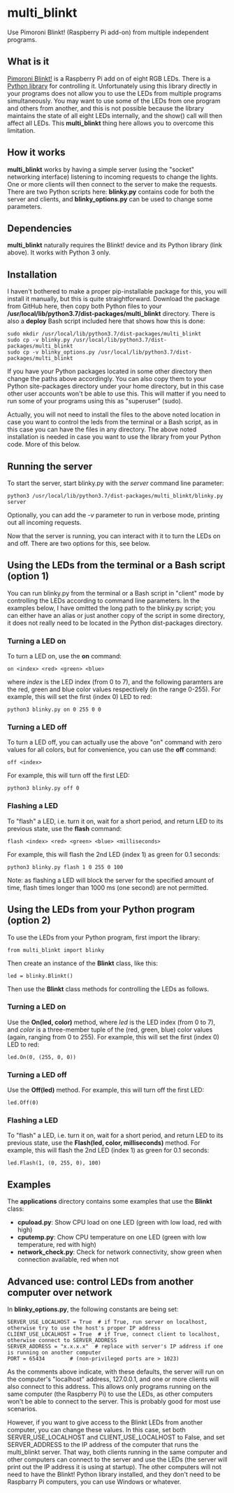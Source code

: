 # multi_blinkt

Use Pimoroni Blinkt! (Raspberry Pi add-on) from multiple independent programs.


## What is it

[Pimoroni Blinkt!](https://shop.pimoroni.com/products/blinkt) is a Raspberry Pi add on of eight RGB LEDs. There is a [Python library](https://github.com/pimoroni/blinkt) for controlling it. Unfortunately using this library directly in your programs does not allow you to use the LEDs from multiple programs simultaneously. You may want to use some of the LEDs from one program and others from another, and this is not possible because the library maintains the state of all eight LEDs internally, and the show() call will then affect all LEDs. This **multi_blinkt** thing here allows you to overcome this limitation.

## How it works

**multi_blinkt** works by having a simple server (using the "socket" networking interface) listening to incoming requests to change the lights. One or more clients will then connect to the server to make the requests. There are two Python scripts here: **blinky.py** contains code for both the server and clients, and **blinky_options.py** can be used to change some parameters.

## Dependencies

**multi_blinkt** naturally requires the Blinkt! device and its Python library (link above). It works with Python 3 only.

## Installation

I haven't bothered to make a proper pip-installable package for this, you will install it manually, but this is quite straightforward. Download the package from GitHub here, then copy both Python files to your **/usr/local/lib/python3.7/dist-packages/multi_blinkt** directory. There is also a **deploy** Bash script included here that shows how this is done:

```
sudo mkdir /usr/local/lib/python3.7/dist-packages/multi_blinkt
sudo cp -v blinky.py /usr/local/lib/python3.7/dist-packages/multi_blinkt
sudo cp -v blinky_options.py /usr/local/lib/python3.7/dist-packages/multi_blinkt
```
 
If you have your Python packages located in some other directory then change the paths above accordingly. You can also copy them to your Python site-packages directory under your home directory, but in this case other user accounts won't be able to use this. This will matter if you need to run some of your programs using this as "superuser" (sudo).

Actually, you will not need to install the files to the above noted location in case you want to control the leds from the terminal or a Bash script, as in this case you can have the files in any directory. The above noted installation is needed in case you want to use the library from your Python code. More of this below.

## Running the server

To start the server, start blinky.py with the *server* command line parameter:

```
python3 /usr/local/lib/python3.7/dist-packages/multi_blinkt/blinky.py server
```
 
Optionally, you can add the *-v* parameter to run in verbose mode, printing out all incoming requests.

Now that the server is running, you can interact with it to turn the LEDs on and off. There are two options for this, see below.

## Using the LEDs from the terminal or a Bash script (option 1)

You can run blinky.py from the terminal or a Bash script in "client" mode by controlling the LEDs according to command line parameters. In the examples below, I have omitted the long path to the blinky.py script; you can either have an alias or just another copy of the script in some directory, it does not really need to be located in the Python dist-packages directory.

### Turning a LED on
To turn a LED on, use the **on** command:

```
on <index> <red> <green> <blue>
```
  
where *index* is the LED index (from 0 to 7), and the following paramters are the red, green and blue color values respectively (in the range 0-255). For example, this will set the first (index 0) LED to red:

```
python3 blinky.py on 0 255 0 0
```
  
### Turning a LED off
To turn a LED off, you can actually use the above "on" command with zero values for all colors, but for convenience, you can use the **off** command:

```
off <index>
```
  
For example, this will turn off the first LED:

```
python3 blinky.py off 0
```
  
### Flashing a LED

To "flash" a LED, i.e. turn it on, wait for a short period, and return LED to its previous state, use the **flash** command:

```
flash <index> <red> <green> <blue> <milliseconds>
```  
  
For example, this will flash the 2nd LED (index 1) as green for 0.1 seconds:

```
python3 blinky.py flash 1 0 255 0 100
```
  
Note: as flashing a LED will block the server for the specified amount of time, flash times longer than 1000 ms (one second) are not permitted.
  
## Using the LEDs from your Python program (option 2)

To use the LEDs from your Python program, first import the library:

```
from multi_blinkt import blinky
```  
  
Then create an instance of the **Blinkt** class, like this:

```
led = blinky.Blinkt()
```

Then use the **Blinkt** class methods for controlling the LEDs as follows.

### Turning a LED on

Use the **On(led, color)** method, where *led* is the LED index (from 0 to 7), and *color* is a three-member tuple of the (red, green, blue) color values (again, ranging from 0 to 255). For example, this will set the first (index 0) LED to red:

```
led.On(0, (255, 0, 0))
```
  
### Turning a LED off

Use the **Off(led)** method. For example, this will turn off the first LED:

```
led.Off(0)
```
  
### Flashing a LED

To "flash" a LED, i.e. turn it on, wait for a short period, and return LED to its previous state, use the **Flash(led, color, milliseconds)** method. For example, this will flash the 2nd LED (index 1) as green for 0.1 seconds:

```
led.Flash(1, (0, 255, 0), 100)
```

## Examples

The **applications** directory contains some examples that use the **Blinkt** class:

* **cpuload.py**: Show CPU load on one LED (green with low load, red with high)
* **cputemp.py**: Chow CPU temperature on one LED (green with low temperature, red with high)
* **network_check.py**: Check for network connectivity, show green when connection available, red when not

## Advanced use: control LEDs from another computer over network

In **blinky_options.py**, the following constants are being set:

```
SERVER_USE_LOCALHOST = True  # if True, run server on localhost, otherwise try to use the host's proper IP address
CLIENT_USE_LOCALHOST = True  # if True, connect client to localhost, otherwise connect to SERVER_ADDRESS
SERVER_ADDRESS = "x.x.x.x"  # replace with server's IP address if one is running on another computer
PORT = 65434        # (non-privileged ports are > 1023)
```

As the comments above indicate, with these defaults, the server will run on the computer's "localhost" address, 127.0.0.1, and one or more clients will also connect to this address. This allows only programs running on the same computer (the Raspberry Pi) to use the LEDs, as other computers won't be able to connect to the server. This is probably good for most use scenarios.

However, if you want to give access to the Blinkt LEDs from another computer, you can change these values. In this case, set both SERVER_USE_LOCALHOST and CLIENT_USE_LOCALHOST to False, and set SERVER_ADDRESS to the IP address of the computer that runs the multi_blinkt server. That way, both clients running in the same computer and other computers can connect to the server and use the LEDs (the server will print out the IP address it is using at startup). The other computers will not need to have the Blinkt! Python library installed, and they don't need to be Raspbarry Pi computers, you can use Windows or whatever.

